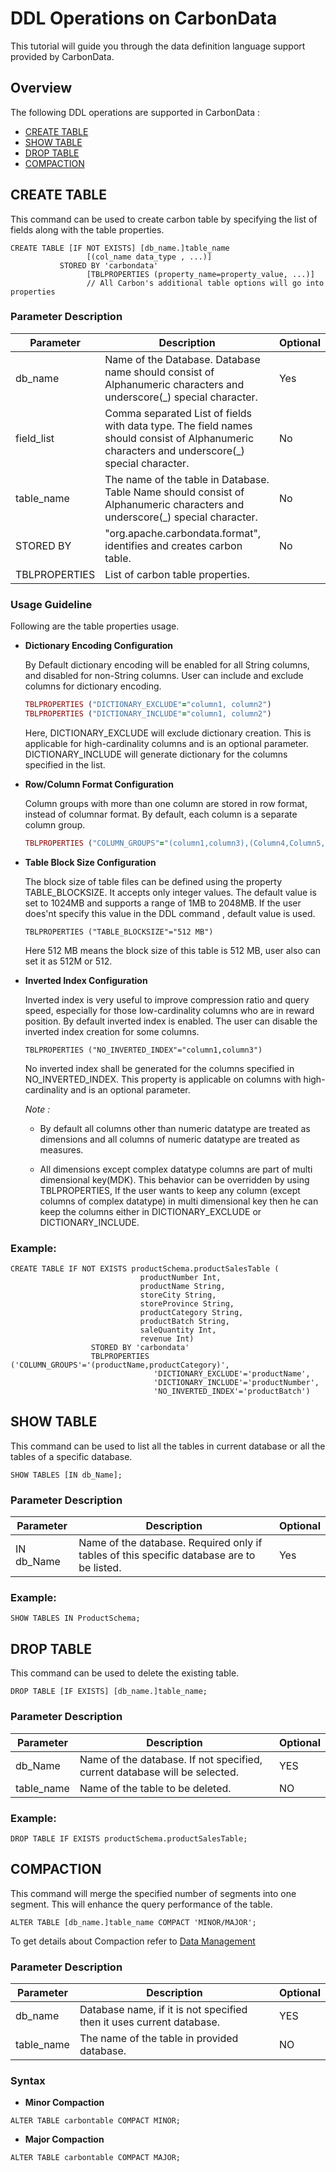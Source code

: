<!--
    Licensed to the Apache Software Foundation (ASF) under one
    or more contributor license agreements.  See the NOTICE file
    distributed with this work for additional information
    regarding copyright ownership.  The ASF licenses this file
    to you under the Apache License, Version 2.0 (the
    "License"); you may not use this file except in compliance
    with the License.  You may obtain a copy of the License at

      http://www.apache.org/licenses/LICENSE-2.0

    Unless required by applicable law or agreed to in writing,
    software distributed under the License is distributed on an
    "AS IS" BASIS, WITHOUT WARRANTIES OR CONDITIONS OF ANY
    KIND, either express or implied.  See the License for the
    specific language governing permissions and limitations
    under the License.
-->

# DDL Operations on CarbonData
This tutorial will guide you through the data definition language support provided by CarbonData.

## Overview 
The following DDL operations are supported in CarbonData :

* [CREATE TABLE](#create-table)
* [SHOW TABLE](#show-table)
* [DROP TABLE](#drop-table)
* [COMPACTION](#compaction)

## CREATE TABLE
  This command can be used to create carbon table by specifying the list of fields along with the table properties.
   ```
   CREATE TABLE [IF NOT EXISTS] [db_name.]table_name 
                    [(col_name data_type , ...)]               
              STORED BY 'carbondata'
                    [TBLPROPERTIES (property_name=property_value, ...)]
                    // All Carbon's additional table options will go into properties
   ```
   
### Parameter Description

| Parameter | Description | Optional |
|---------------|-----------------------------------------------------------------------------------------------------------------------------------------------|----------|
| db_name | Name of the Database. Database name should consist of Alphanumeric characters and underscore(_) special character. | Yes |
| field_list | Comma separated List of fields with data type. The field names should consist of Alphanumeric characters and underscore(_) special character. | No |
| table_name | The name of the table in Database. Table Name should consist of Alphanumeric characters and underscore(_) special character. | No |
| STORED BY | "org.apache.carbondata.format", identifies and creates carbon table. | No |
| TBLPROPERTIES | List of carbon table properties. |  |
 
### Usage Guideline
            
   Following are the table properties usage.
     
   - **Dictionary Encoding Configuration**
     
        By Default dictionary encoding will be enabled for all String columns, and disabled for non-String columns. User can include and exclude columns for dictionary encoding.
     
       ```ruby
       TBLPROPERTIES ("DICTIONARY_EXCLUDE"="column1, column2") 
       TBLPROPERTIES ("DICTIONARY_INCLUDE"="column1, column2") 
       ```
     Here, DICTIONARY_EXCLUDE will exclude dictionary creation. This is applicable for high-cardinality columns and is an optional parameter. DICTIONARY_INCLUDE will generate dictionary for the columns specified in the list.
     
   - **Row/Column Format Configuration**
     
       Column groups with more than one column are stored in row format, instead of columnar format. By default, each column is a separate column group.
     
       ```ruby
       TBLPROPERTIES ("COLUMN_GROUPS"="(column1,column3),(Column4,Column5,Column6)") 
       ```
   - **Table Block Size Configuration**
        
        The block size of table files can be defined using the property TABLE_BLOCKSIZE. It accepts only integer values. The default value is set to 1024MB and supports a range of 1MB to 2048MB.
        If the user does'nt specify this value in the DDL command , default value is used. 
     
       ```
       TBLPROPERTIES ("TABLE_BLOCKSIZE"="512 MB")
       ```
     Here 512 MB means the block size of this table is 512 MB, user also can set it as 512M or 512.
   - **Inverted Index Configuration**
     
        Inverted index is very useful to improve compression ratio and query speed, especially for those low-cardinality columns who are in reward position.
        By default inverted index is enabled. The user can disable the inverted index creation for some columns.
     
       ```
       TBLPROPERTIES ("NO_INVERTED_INDEX"="column1,column3")
       ```
     No inverted index shall be generated for the columns specified in NO_INVERTED_INDEX. This property is applicable on columns with high-cardinality and is an optional parameter.

     *Note :* 
     - By default all columns other than numeric datatype are treated as dimensions and all columns of numeric datatype are treated as measures. 
    
     - All dimensions except complex datatype columns are part of multi dimensional key(MDK). This behavior can be overridden by using TBLPROPERTIES, If the user wants to keep any column (except columns of complex datatype) in multi dimensional key then he can keep the columns either in DICTIONARY_EXCLUDE or DICTIONARY_INCLUDE.
     
     
### Example:
   ```
   CREATE TABLE IF NOT EXISTS productSchema.productSalesTable (
                                productNumber Int,
                                productName String, 
                                storeCity String, 
                                storeProvince String, 
                                productCategory String, 
                                productBatch String,
                                saleQuantity Int,
                                revenue Int)       
                     STORED BY 'carbondata' 
                     TBLPROPERTIES ('COLUMN_GROUPS'='(productName,productCategory)',
                                   'DICTIONARY_EXCLUDE'='productName',
                                   'DICTIONARY_INCLUDE'='productNumber',
                                   'NO_INVERTED_INDEX'='productBatch')
   ```
    
## SHOW TABLE

  This command can be used to list all the tables in current database or all the tables of a specific database.
  ```
  SHOW TABLES [IN db_Name];
  ```
  
### Parameter Description
| Parameter  | Description                                                                               | Optional |
|------------|-------------------------------------------------------------------------------------------|----------|
| IN db_Name | Name of the database. Required only if tables of this specific database are to be listed. | Yes      |

### Example:
  
  ```
  SHOW TABLES IN ProductSchema;
  ```

## DROP TABLE

 This command can be used to delete the existing table.

  ```
  DROP TABLE [IF EXISTS] [db_name.]table_name;
  ```

### Parameter Description
| Parameter | Description | Optional |
|-----------|-------------| -------- |
| db_Name | Name of the database. If not specified, current database will be selected. | YES |
| table_name | Name of the table to be deleted. | NO |

### Example:

  ```
  DROP TABLE IF EXISTS productSchema.productSalesTable;
  ```

## COMPACTION

This command will merge the specified number of segments into one segment. This will enhance the query performance of the table.

  ```
  ALTER TABLE [db_name.]table_name COMPACT 'MINOR/MAJOR';
  ```
  
  To get details about Compaction refer to [Data Management]()
  
### Parameter Description

| Parameter | Description | Optional |
| ------------- | -----| ----------- |
| db_name | Database name, if it is not specified then it uses current database. | YES |
| table_name | The name of the table in provided database.| NO |

### Syntax

- **Minor Compaction**

```
ALTER TABLE carbontable COMPACT MINOR;
```
- **Major Compaction**

```
ALTER TABLE carbontable COMPACT MAJOR;
```

  
  
